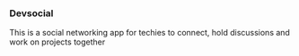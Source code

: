 ### Devsocial

This is a social networking app for techies to connect, hold discussions and work on projects together 

